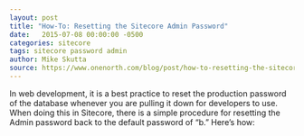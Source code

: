 ```yaml
---
layout: post
title: "How-To: Resetting the Sitecore Admin Password"
date:   2015-07-08 00:00:00 -0500
categories: sitecore
tags: sitecore password admin
author: Mike Skutta
source: https://www.onenorth.com/blog/post/how-to-resetting-the-sitecore-admin-password
---
```


In web development, it is a best practice to reset the production password of the database whenever you are pulling it down for developers to use. When doing this in Sitecore, there is a simple procedure for resetting the Admin password back to the default password of “b.” Here’s how: